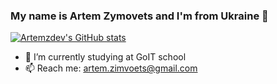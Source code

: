 ### My name is Artem Zymovets and I'm from Ukraine 👋

<!--
**artemdev/artemdev** is a ✨ _special_ ✨ repository because its `README.md` (this file) appears on your GitHub profile.

Here are some ideas to get you started:

- 🔭 I’m currently working on ...
- 🌱 I’m currently learning ...
- 👯 I’m looking to collaborate on ...
- 🤔 I’m looking for help with ...
- 💬 Ask me about ...
- 📫 How to reach me: ...
- 😄 Pronouns: ...
- ⚡ Fun fact: ...
-->
[![Artemzdev's GitHub stats](https://github-readme-stats.vercel.app/api?username=artemdev&show_icons=true&theme=dracula)](https://github.com/artemzdev)
- 💬 I’m currently studying at GoIT school
-  📫 Reach me: artem.zimvoets@gmail.com

